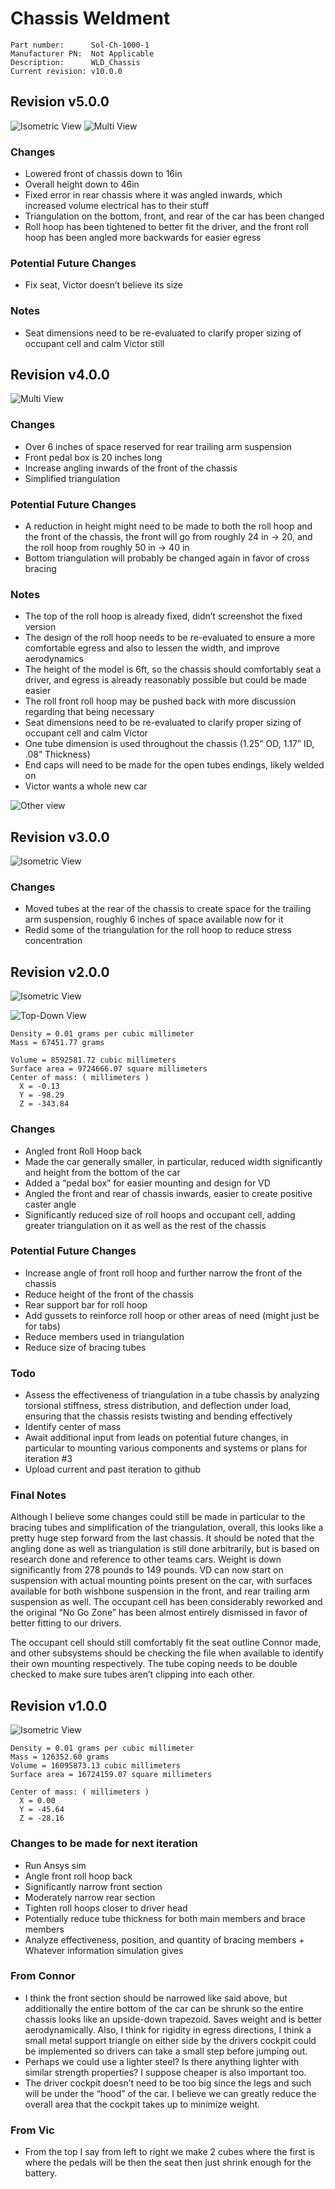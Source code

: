 # Chassis Weldment

```
Part number:      Sol-Ch-1000-1
Manufacturer PN:  Not Applicable
Description:      WLD_Chassis
Current revision: v10.0.0
```

## Revision v5.0.0

![Isometric View](./media/Sol-Ch-1000-1-v5.0.0-media-1.png)
![Multi View](./media/Sol-Ch-1000-1-v5.0.0-media-2.png)

### Changes
- Lowered front of chassis down to 16in
- Overall height down to 46in
- Fixed error in rear chassis where it was angled inwards, which increased volume electrical has to their stuff
- Triangulation on the bottom, front, and rear of the car has been changed
- Roll hoop has been tightened to better fit the driver, and the front roll hoop has been angled more backwards for easier egress

### Potential Future Changes
- Fix seat, Victor doesn’t believe its size

### Notes
- Seat dimensions need to be re-evaluated to clarify proper sizing of occupant cell and calm Victor still

## Revision v4.0.0

![Multi View](./media/Sol-Ch-1000-1-v4.0.0-media-1.png)

### Changes
- Over 6 inches of space reserved for rear trailing arm suspension
- Front pedal box is 20 inches long
- Increase angling inwards of the front of the chassis
- Simplified triangulation

### Potential Future Changes
- A reduction in height might need to be made to both the roll hoop and the front of the chassis, the front will go from roughly 24 in → 20, and the roll hoop from roughly 50 in → 40 in
- Bottom triangulation will probably be changed again in favor of cross bracing

### Notes
- The top of the roll hoop is already fixed, didn’t screenshot the fixed version
- The design of the roll hoop needs to be re-evaluated to ensure a more comfortable egress and also to lessen the width, and improve aerodynamics
- The height of the model is 6ft, so the chassis should comfortably seat a driver, and egress is already reasonably possible but could be made easier
- The roll front roll hoop may be pushed back with more discussion regarding that being necessary
- Seat dimensions need to be re-evaluated to clarify proper sizing of occupant cell and calm Victor
- One tube dimension is used throughout the chassis (1.25” OD, 1.17” ID, .08” Thickness)
- End caps will need to be made for the open tubes endings, likely welded on
- Victor wants a whole new car

![Other view](./media/Sol-Ch-1000-1-v4.0.0-media-2.png)

## Revision v3.0.0

![Isometric View](./media/Sol-Ch-1000-1-v3.0.0-media-1.png)

### Changes
- Moved tubes at the rear of the chassis to create space for the trailing arm suspension, roughly 6 inches of space available now for it
- Redid some of the triangulation for the roll hoop to reduce stress concentration


## Revision v2.0.0

![Isometric View](./media/Sol-Ch-1000-1-v2.0.0-media-1.png)

![Top-Down View](./media/Sol-Ch-1000-1-v2.0.0-media-2.png)

```
Density = 0.01 grams per cubic millimeter
Mass = 67451.77 grams

Volume = 8592581.72 cubic millimeters
Surface area = 9724666.07 square millimeters 
Center of mass: ( millimeters )
  X = -0.13
  Y = -98.29
  Z = -343.84
```

### Changes
- Angled front Roll Hoop back
- Made the car generally smaller, in particular, reduced width significantly and height from the bottom of the car
- Added a “pedal box” for easier mounting and design for VD
- Angled the front and rear of chassis inwards, easier to create positive caster angle
- Significantly reduced size of roll hoops and occupant cell, adding greater triangulation on it as well as the rest of the chassis

### Potential Future Changes
- Increase angle of front roll hoop and further narrow the front of the chassis
- Reduce height of the front of the chassis
- Rear support bar for roll hoop
- Add gussets to reinforce roll hoop or other areas of need (might just be for tabs)
- Reduce members used in triangulation
- Reduce size of bracing tubes

### Todo
- Assess the effectiveness of triangulation in a tube chassis by analyzing torsional stiffness, stress distribution, and deflection under load, ensuring that the chassis resists twisting and bending effectively
- Identify center of mass
- Await additional input from leads on potential future changes, in particular to mounting various components and systems or plans for iteration #3
- Upload current and past iteration to github

### Final Notes
Although I believe some changes could still be made in particular to the bracing tubes and simplification of the triangulation, overall, this looks like a pretty huge step forward from the last chassis. It should be noted that the angling done as well as triangulation is still done arbitrarily, but is based on research done and reference to other teams cars. Weight is down significantly from 278 pounds to 149 pounds. VD can now start on suspension with actual mounting points present on the car, with surfaces available for both wishbone suspension in the front, and rear trailing arm suspension as well. The occupant cell has been considerably reworked and the original “No Go Zone” has been almost entirely dismissed in favor of better fitting to our drivers.

The occupant cell should still comfortably fit the seat outline Connor made, and other subsystems should be checking the file when available to identify their own mounting respectively. The tube coping needs to be double checked to make sure tubes aren’t clipping into each other.

## Revision v1.0.0

![Isometric View](./media/Sol-Ch-1000-1-v1.0.0-media-1.png)

```
Density = 0.01 grams per cubic millimeter
Mass = 126352.60 grams
Volume = 16095873.13 cubic millimeters
Surface area = 16724159.07 square millimeters 

Center of mass: ( millimeters )
  X = 0.00
  Y = -45.64
  Z = -28.16 
```

### Changes to be made for next iteration
- Run Ansys sim
- Angle front roll hoop back
- Significantly narrow front section
- Moderately narrow rear section
- Tighten roll hoops closer to driver head
- Potentially reduce tube thickness for both main members and brace members
- Analyze effectiveness, position, and quantity of bracing members + Whatever information simulation gives

### From Connor
- I think the front section should be narrowed like said above, but additionally the entire bottom of the car can be shrunk so the entire chassis looks like an upside-down trapezoid. Saves weight and is better aerodynamically. Also, I think for rigidity in egress directions, I think a small metal support triangle on either side by the drivers cockpit could be implemented so drivers can take a small step before jumping out.
- Perhaps we could use a lighter steel? Is there anything lighter with similar strength properties? I suppose cheaper is also important too.
- The driver cockpit doesn’t need to be too big since the legs and such will be under the “hood” of the car. I believe we can greatly reduce the overall area that the cockpit takes up to minimize weight.

### From Vic
- From the top I say from left to right we make 2 cubes where the first is where the pedals will be then the seat then just shrink enough for the battery.
